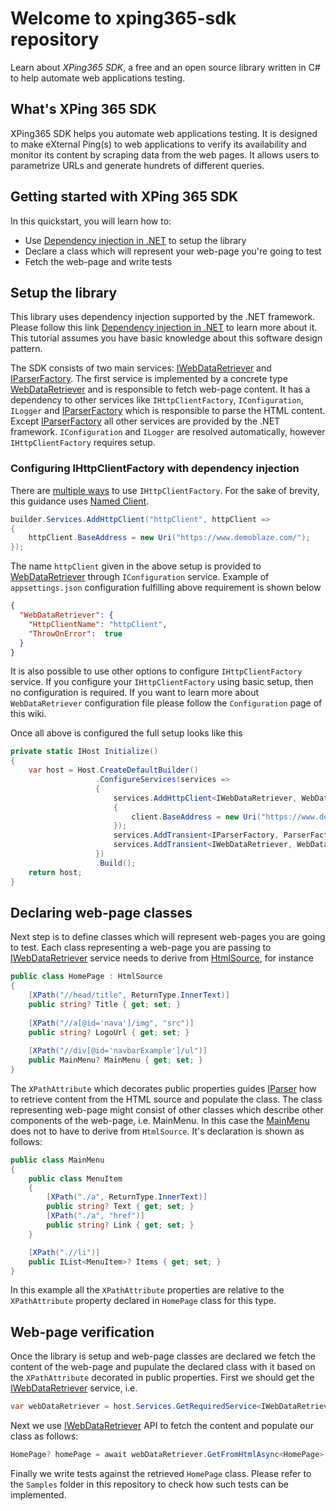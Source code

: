 # Welcome to xping365-sdk repository

Learn about _XPing365 SDK_, a free and an open source library written in C# to help automate web applications testing.

## What's XPing 365 SDK

XPing365 SDK helps you automate web applications testing. It is designed to make eXternal Ping(s) to web applications to verify its availability and monitor its content by scraping data from the web pages. It allows users to parametrize URLs and generate hundrets of different queries. 

## Getting started with XPing 365 SDK

In this quickstart, you will learn how to:

 - Use [Dependency injection in .NET](https://docs.microsoft.com/en-us/dotnet/core/extensions/dependency-injection) to setup the library
 - Declare a class which will represent your web-page you're going to test
 - Fetch the web-page and write tests

## Setup the library

 This library uses dependency injection supported by the .NET framework. Please follow this link [Dependency injection in .NET](https://docs.microsoft.com/en-us/dotnet/core/extensions/dependency-injection) to learn more about it. This tutorial assumes you have basic knowledge about this software design pattern. 
 
 The SDK consists of two main services: [IWebDataRetriever](https://github.com/XPing365/xping365-sdk/blob/main/src/XPing365.Core/IWebDataRetriever.cs) and [IParserFactory](https://github.com/XPing365/xping365-sdk/blob/main/src/XPing365.Core/Parser/IParserFactory.cs). The first service is implemented by a concrete type [WebDataRetriever](https://github.com/XPing365/xping365-sdk/blob/main/src/XPing365.Core/WebDataRetriever.cs) and is responsible to fetch web-page content. It has a dependency to other services like `IHttpClientFactory`, `IConfiguration`, `ILogger` and [IParserFactory](https://github.com/XPing365/xping365-sdk/blob/main/src/XPing365.Core/Parser/IParserFactory.cs) which is responsible to parse the HTML content. Except [IParserFactory](https://github.com/XPing365/xping365-sdk/blob/main/src/XPing365.Core/Parser/IParserFactory.cs) all other services are provided by the .NET framework. `IConfiguration` and `ILogger` are resolved automatically, however `IHttpClientFactory` requires setup.

### Configuring IHttpClientFactory with dependency injection

 There are [multiple ways](https://docs.microsoft.com/en-us/dotnet/architecture/microservices/implement-resilient-applications/use-httpclientfactory-to-implement-resilient-http-requests#multiple-ways-to-use-ihttpclientfactory) to use `IHttpClientFactory`. For the sake of brevity, this guidance uses [Named Client](https://docs.microsoft.com/en-us/aspnet/core/fundamentals/http-requests?view=aspnetcore-6.0#named-clients). 

```c#
builder.Services.AddHttpClient("httpClient", httpClient =>
{
    httpClient.BaseAddress = new Uri("https://www.demoblaze.com/");
});
``` 

The name `httpClient` given in the above setup is provided to [WebDataRetriever](https://github.com/XPing365/xping365-sdk/blob/main/src/XPing365.Core/WebDataRetriever.cs) through `IConfiguration` service. Example of `appsettings.json` configuration fulfilling above requirement is shown below

```json
{
  "WebDataRetriever": {
    "HttpClientName": "httpClient",
    "ThrowOnError":  true
  }
}
```

It is also possible to use other options to configure `IHttpClientFactory` service. If you configure your `IHttpClientFactory` using basic setup, then no configuration is required. If you want to learn more about `WebDataRetriever` configuration file please follow the `Configuration` page of this wiki.

Once all above is configured the full setup looks like this

```c#
private static IHost Initialize()
{
    var host = Host.CreateDefaultBuilder()
                   .ConfigureServices(services =>
                   {
                       services.AddHttpClient<IWebDataRetriever, WebDataRetriever>("httpClient", client =>
                       {
                           client.BaseAddress = new Uri("https://www.demoblaze.com/");
                       });
                       services.AddTransient<IParserFactory, ParserFactory>();
                       services.AddTransient<IWebDataRetriever, WebDataRetriever>();
                   })
                   .Build();
    return host;
}
```

## Declaring web-page classes

Next step is to define classes which will represent web-pages you are going to test. Each class representing a web-page you are passing to [IWebDataRetriever](https://github.com/XPing365/xping365-sdk/blob/main/src/XPing365.Core/IWebDataRetriever.cs) service needs to derive from [HtmlSource](https://github.com/XPing365/xping365-sdk/blob/main/src/XPing365.Core/Source/HtmlSource.cs), for instance

```c#
public class HomePage : HtmlSource
{
    [XPath("//head/title", ReturnType.InnerText)]
    public string? Title { get; set; }
    
    [XPath("//a[@id='nava']/img", "src")]
    public string? LogoUrl { get; set; }
    
    [XPath("//div[@id='navbarExample']/ul")]
    public MainMenu? MainMenu { get; set; }
}
```

The `XPathAttribute` which decorates public properties guides [IParser](https://github.com/XPing365/xping365-sdk/blob/main/src/XPing365.Core/Parser/IParser.cs) how to retrieve content from the HTML source and populate the class. The class representing web-page might consist of other classes which describe other components of the web-page, i.e. MainMenu. In this case the [MainMenu](https://github.com/XPing365/xping365-sdk/blob/main/samples/SimpleTestsSample/Pages/Components/MainMenu.cs) does not to have to derive from `HtmlSource`. It's declaration is shown as follows:

```c#
public class MainMenu
{
    public class MenuItem
    {
        [XPath("./a", ReturnType.InnerText)]
        public string? Text { get; set; }
        [XPath("./a", "href")]
        public string? Link { get; set; }
    }

    [XPath(".//li")]
    public IList<MenuItem>? Items { get; set; }
}
```

In this example all the `XPathAttribute` properties are relative to the `XPathAttribute` property declared in `HomePage` class for this type.

## Web-page verification

Once the library is setup and web-page classes are declared we fetch the content of the web-page and pupulate the declared class with it based on the `XPathAttribute` decorated in public properties. First we should get the [IWebDataRetriever](https://github.com/XPing365/xping365-sdk/blob/main/src/XPing365.Core/IWebDataRetriever.cs) service, i.e.

```c#
var webDataRetriever = host.Services.GetRequiredService<IWebDataRetriever>();
```

Next we use [IWebDataRetriever](https://github.com/XPing365/xping365-sdk/blob/main/src/XPing365.Core/IWebDataRetriever.cs) API to fetch the content and populate our class as follows:

```c#
HomePage? homePage = await webDataRetriever.GetFromHtmlAsync<HomePage>("/home.html");
```

Finally we write tests against the retrieved `HomePage` class. Please refer to the `Samples` folder in this repository to check how such tests can be implemented.
